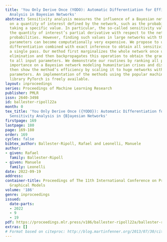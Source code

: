 ```yaml
---
title: 'You Only Derive Once (YODO): Automatic Differentiation for Efficient Sensitivity
  Analysis in Bayesian Networks'
abstract: Sensitivity analysis measures the influence of a Bayesian network’s parameters
  on a quantity of interest defined by the network, such as the probability of a variable
  taking a specific value. In particular, the so-called sensitivity value measures
  the quantity of interest’s partial derivative with respect to the network’s conditional
  probabilities. However, finding such values in large networks with thousands of
  parameters can become computationally very expensive. We propose to use automatic
  differentiation combined with exact inference to obtain all sensitivity values in
  a single pass. Our method first marginalizes the whole network once using e.g. variable
  elimination and then backpropagates this operation to obtain the gradient with respect
  to all input parameters. We demonstrate our routines by ranking all parameters by
  importance on a Bayesian network modeling humanitarian crises and disasters, and
  then show the method’s efficiency by scaling it to huge networks with up to 100’000
  parameters. An implementation of the methods using the popular machine learning
  library PyTorch is freely available.
layout: inproceedings
series: Proceedings of Machine Learning Research
publisher: PMLR
issn: 2640-3498
id: ballester-ripoll22a
month: 0
tex_title: 'You Only Derive Once ({YODO}): Automatic Differentiation for Efficient
  Sensitivity Analysis in {B}ayesian Networks'
firstpage: 169
lastpage: 180
page: 169-180
order: 169
cycles: false
bibtex_author: Ballester-Ripoll, Rafael and Leonelli, Manuele
author:
- given: Rafael
  family: Ballester-Ripoll
- given: Manuele
  family: Leonelli
date: 2022-09-19
address:
container-title: Proceedings of The 11th International Conference on Probabilistic
  Graphical Models
volume: '186'
genre: inproceedings
issued:
  date-parts:
  - 2022
  - 9
  - 19
pdf: https://proceedings.mlr.press/v186/ballester-ripoll22a/ballester-ripoll22a.pdf
extras: []
# Format based on citeproc: http://blog.martinfenner.org/2013/07/30/citeproc-yaml-for-bibliographies/
---
```

